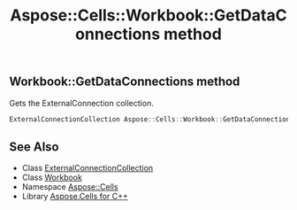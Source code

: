 ﻿---
title: Aspose::Cells::Workbook::GetDataConnections method
linktitle: GetDataConnections
second_title: Aspose.Cells for C++ API Reference
description: 'Aspose::Cells::Workbook::GetDataConnections method. Gets the ExternalConnection collection in C++.'
type: docs
weight: 7000
url: /cpp/aspose.cells/workbook/getdataconnections/
---
## Workbook::GetDataConnections method


Gets the ExternalConnection collection.

```cpp
ExternalConnectionCollection Aspose::Cells::Workbook::GetDataConnections()
```

## See Also

* Class [ExternalConnectionCollection](../../../aspose.cells.externalconnections/externalconnectioncollection/)
* Class [Workbook](../)
* Namespace [Aspose::Cells](../../)
* Library [Aspose.Cells for C++](../../../)
